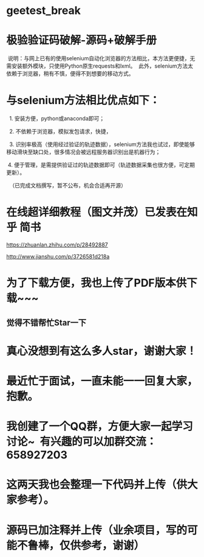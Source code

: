 # geetest_break
# 极验验证码破解-源码+破解手册
  说明：与网上已有的使用selenium自动化浏览器的方法相比，本方法更便捷，无需安装额外模块，只使用Python原生requests和lxml。
  此外，selenium方法太依赖于浏览器，稍有不慎，便得不到想要的移动方式。
  
 # 与selenium方法相比优点如下：
   1. 安装方便，python或anaconda即可；
   
   2. 不依赖于浏览器，模拟发包请求，快捷，
   
   3. 识别率极高（使用经过验证的轨迹数据），selenium方法我也试过，即使能够移动滑块至缺口处，很多情况会被远程服务器识别出是机器行为；
   
   4. 便于管理，是需提供验证过的轨迹数据即可（轨迹数据采集也很方便，可定期更新）。
   
  
（已完成文档撰写，暂不公布，机会合适再开源）
 # 在线超详细教程（图文并茂）已发表在知乎 简书
 
   https://zhuanlan.zhihu.com/p/28492887
   
   http://www.jianshu.com/p/3726581d218a
   
 # 为了下载方便，我也上传了PDF版本供下载~~~
 ## 觉得不错帮忙Star一下

# 真心没想到有这么多人star，谢谢大家！
# 最近忙于面试，一直未能一一回复大家，抱歉。
# 我创建了一个QQ群，方便大家一起学习讨论~  有兴趣的可以加群交流：658927203
# 这两天我也会整理一下代码并上传（供大家参考）。
# 源码已加注释并上传（业余项目，写的可能不鲁棒，仅供参考，谢谢）
